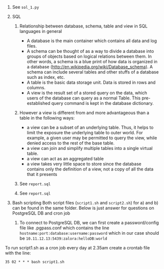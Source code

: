 1. See `sol_1.py`
2. SQL
	1. Relationship between database, schema, table and view in SQL	languages in general
		+ A database is  the main container which contains all data and log files.
		+ A schema can be thought of as a way to divide a database into groups of objects based on logical relations between them. In other words, a schema is a blue print of how data is organized in a database (http://en.wikipedia.org/wiki/Database_schema). 
			A schema can include several tables and other stuffs of a database such as index, etc.
		+ A table is the basic data storage unit. Data is stored in rows and columns.
		+ A view is the result set of a stored query on the data,  which users of the database can query as a normal Table. 
			This pre-established query command is kept in the database dictionary.
	2. However a view is different from and more advantageous than a table in the following ways:
		+ a view can be a subset of an underlying table. Thus, it helps to limit the exposure the underlying table to outer world. For example,  a given user may be permitted to query the view, while denied access to the rest of the base table.
		+ a view can join and simplify multiple tables into a single virtual table.
		+ a view can act as an aggregated table
		+ a view takes very little space to store since the database contains only the definition of a view, not a copy of all the data that it presents

	3. See `report.sql`
	4. See `report.sql`
3.  Bash scripting
Both script files (`script1.sh` and `script2.sh`) for a) and b) can be found in the same folder. Below is just answer for questions on PostgreSQL DB and cron job

	1. 	To connect to PostgreSQL DB, we can first create a password/config file like .pgpass.conf which contains the line
			`hostname:port:database:username:password`
			which in our case should be
			`10.11.12.13:5439:zalora:helloDB:world`

To run script1.sh as a cron job every day at 2.35am create a crontab file with the line:

`35 02 * * * bash script1.sh`




